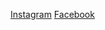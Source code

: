 [Instagram](https://www.instagram.com/therealdonis_/)
[Facebook](https://www.facebook.com/profile.php?id=100038480262221)
